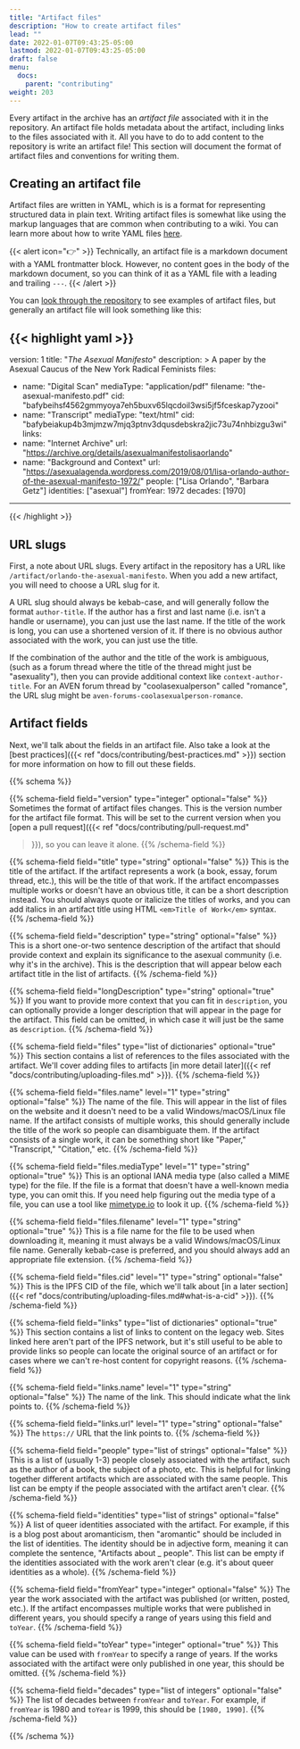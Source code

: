```yaml
---
title: "Artifact files"
description: "How to create artifact files"
lead: ""
date: 2022-01-07T09:43:25-05:00
lastmod: 2022-01-07T09:43:25-05:00
draft: false
menu:
  docs:
    parent: "contributing"
weight: 203
---
```


Every artifact in the archive has an *artifact file* associated with it in the
repository. An artifact file holds metadata about the artifact, including links
to the files associated with it. All you have to do to add content to the
repository is write an artifact file! This section will document the format of
artifact files and conventions for writing them.

## Creating an artifact file

Artifact files are written in YAML, which is is a format for representing
structured data in plain text. Writing artifact files is somewhat like using
the markup languages that are common when contributing to a wiki. You can learn
more about how to write YAML files
[here](https://www.cloudbees.com/blog/yaml-tutorial-everything-you-need-get-started).

{{< alert icon="👉" >}}
Technically, an artifact file is a markdown document with a YAML frontmatter
block. However, no content goes in the body of the markdown document, so you
can think of it as a YAML file with a leading and trailing `---`.
{{< /alert >}}

You can [look through the
repository](https://github.com/acearchive/acearchive.lgbt/tree/main/content/archive)
to see examples of artifact files, but generally an artifact file will look
something like this:

{{< highlight yaml >}}
---
version: 1
title: "<em>The Asexual Manifesto</em>"
description: >
    A paper by the Asexual Caucus of the New York Radical Feminists
files:
  - name: "Digital Scan"
    mediaType: "application/pdf"
    filename: "the-asexual-manifesto.pdf"
    cid: "bafybeihsf4562gmmyoya7eh5buxv65lqcdoil3wsi5jf5fceskap7yzooi"
  - name: "Transcript"
    mediaType: "text/html"
    cid: "bafybeiakup4b3mjmzw7mjq3ptnv3dqusdebskra2jic73u74nhbizgu3wi"
links:
  - name: "Internet Archive"
    url: "https://archive.org/details/asexualmanifestolisaorlando"
  - name: "Background and Context"
    url: "https://asexualagenda.wordpress.com/2019/08/01/lisa-orlando-author-of-the-asexual-manifesto-1972/"
people: ["Lisa Orlando", "Barbara Getz"]
identities: ["asexual"]
fromYear: 1972
decades: [1970]
---
{{< /highlight >}}

## URL slugs

First, a note about URL slugs. Every artifact in the repository has a URL like
`/artifact/orlando-the-asexual-manifesto`. When you add a new artifact, you
will need to choose a URL slug for it.

A URL slug should always be kebab-case, and will generally follow the format
`author-title`. If the author has a first and last name (i.e. isn't a handle or
username), you can just use the last name. If the title of the work is long,
you can use a shortened version of it. If there is no obvious author associated
with the work, you can just use the title.

If the combination of the author and the title of the work is ambiguous, (such
as a forum thread where the title of the thread might just be "asexuality"),
then you can provide additional context like `context-author-title`. For an
AVEN forum thread by "coolasexualperson" called "romance", the URL slug might
be `aven-forums-coolasexualperson-romance`.

## Artifact fields

Next, we'll talk about the fields in an artifact file. Also take a look at the
[best practices]({{< ref "docs/contributing/best-practices.md" >}}) section for
more information on how to fill out these fields.

{{% schema %}}

{{% schema-field field="version" type="integer" optional="false" %}}
Sometimes the format of artifact files changes. This is the version number for
the artifact file format. This will be set to the current version when you
[open a pull request]({{< ref "docs/contributing/pull-request.md"
>}}), so you can leave it alone.
{{% /schema-field %}}

{{% schema-field field="title" type="string" optional="false" %}}
This is the title of the artifact. If the artifact represents a work (a book,
essay, forum thread, etc.), this will be the title of that work. If the
artifact encompasses multiple works or doesn't have an obvious title, it can be
a short description instead. You should always quote or italicize the titles of
works, and you can add italics in an artifact title using HTML `<em>Title of
Work</em>` syntax.
{{% /schema-field %}}

{{% schema-field field="description" type="string" optional="false" %}}
This is a short one-or-two sentence description of the artifact that should
provide context and explain its significance to the asexual community (i.e. why
it's in the archive). This is the description that will appear below each
artifact title in the list of artifacts.
{{% /schema-field %}}

{{% schema-field field="longDescription" type="string" optional="true" %}}
If you want to provide more context that you can fit in `description`, you can
optionally provide a longer description that will appear in the page for the
artifact. This field can be omitted, in which case it will just be the same as
`description`.
{{% /schema-field %}}

{{% schema-field field="files" type="list of dictionaries" optional="true" %}}
This section contains a list of references to the files associated with the
artifact. We'll cover adding files to artifacts [in more detail later]({{< ref
"docs/contributing/uploading-files.md" >}}).
{{% /schema-field %}}

{{% schema-field field="files.name" level="1" type="string" optional="false" %}}
The name of the file. This will appear in the list of files on the website and
it doesn't need to be a valid Windows/macOS/Linux file name. If the artifact
consists of multiple works, this should generally include the title of the work
so people can disambiguate them. If the artifact consists of a single work, it
can be something short like "Paper," "Transcript," "Citation," etc.
{{% /schema-field %}}

{{% schema-field field="files.mediaType" level="1" type="string" optional="true" %}}
This is an optional IANA media type (also called a MIME type) for the file.  If
the file is a format that doesn't have a well-known media type, you can omit
this. If you need help figuring out the media type of a file, you can use a
tool like [mimetype.io](https://mimetype.io/) to look it up.
{{% /schema-field %}}

{{% schema-field field="files.filename" level="1" type="string" optional="true" %}}
This is a file name for the file to be used when downloading it, meaning it
must always be a valid Windows/macOS/Linux file name. Generally kebab-case is
preferred, and you should always add an appropriate file extension.
{{% /schema-field %}}

{{% schema-field field="files.cid" level="1" type="string" optional="false" %}}
This is the IPFS CID of the file, which we'll talk about [in a later
section]({{< ref "docs/contributing/uploading-files.md#what-is-a-cid" >}}).
{{% /schema-field %}}

{{% schema-field field="links" type="list of dictionaries" optional="true" %}}
This section contains a list of links to content on the legacy web. Sites
linked here aren't part of the IPFS network, but it's still useful to be able
to provide links so people can locate the original source of an artifact or for
cases where we can't re-host content for copyright reasons.
{{% /schema-field %}}

{{% schema-field field="links.name" level="1" type="string" optional="false" %}}
The name of the link. This should indicate what the link points to.
{{% /schema-field %}}

{{% schema-field field="links.url" level="1" type="string" optional="false" %}}
The `https://` URL that the link points to.
{{% /schema-field %}}

{{% schema-field field="people" type="list of strings" optional="false" %}}
This is a list of (usually 1-3) people closely associated with the artifact,
such as the author of a book, the subject of a photo, etc. This is helpful for
linking together different artifacts which are associated with the same people.
This list can be empty if the people associated with the artifact aren't clear.
{{% /schema-field %}}

{{% schema-field field="identities" type="list of strings" optional="false" %}}
A list of queer identities associated with the artifact. For example, if this
is a blog post about aromanticism, then "aromantic" should be included in the
list of identities. The identity should be in adjective form, meaning it can
complete the sentence, "Artifacts about _ people". This list can be empty if
the identities associated with the work aren't clear (e.g. it's about queer
identities as a whole).
{{% /schema-field %}}

{{% schema-field field="fromYear" type="integer" optional="false" %}}
The year the work associated with the artifact was published (or written,
posted, etc.). If the artifact encompasses multiple works that were published
in different years, you should specify a range of years using this field and
`toYear`.
{{% /schema-field %}}

{{% schema-field field="toYear" type="integer" optional="true" %}}
This value can be used with `fromYear` to specify a range of years. If the
works associated with the artifact were only published in one year, this should
be omitted.
{{% /schema-field %}}

{{% schema-field field="decades" type="list of integers" optional="false" %}}
The list of decades between `fromYear` and `toYear`. For example, if `fromYear`
is 1980 and `toYear` is 1999, this should be `[1980, 1990]`.
{{% /schema-field %}}

{{% /schema %}}
